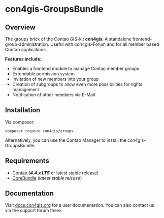 # con4gis-GroupsBundle
## Overview
The groups brick of the Contao GIS-kit **con4gis**. A standalone frontend-group-administration. Useful with con4gis-Forum and for all member based Contao applications.

__Features include:__
* Enables a frontend module to manage Contao member groups
* Extendable permission system
* Invitation of new members into your group
* Creation of subgroups to allow even more possibilities for rights management
* Notification of other members via E-Mail

## Installation
Via composer:
```
composer require con4gis/groups
```
Alternatively, you can use the Contao Manager to install the con4gis-GroupsBundle.

## Requirements
- [Contao](https://github.com/contao/core-bundle) (***4.4.x LTS*** or latest stable release)
- [CoreBundle](https://github.com/Kuestenschmiede/CoreBundle/releases) (*latest stable release*)

## Documentation
Visit [docs.con4gis.org](https://docs.con4gis.org) for a user documentation. You can also contact us via the support forum there.